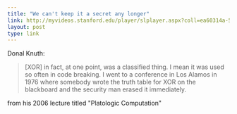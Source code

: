 ```yaml
---
title: "We can't keep it a secret any longer"
link: http://myvideos.stanford.edu/player/slplayer.aspx?coll=ea60314a-53b3-4be2-8552-dcf190ca0c0b&co=7e73f746-a038-43da-9998-451fc1901b83&o=true
layout: post
type: link
---
```


Donal Knuth:

> [XOR] in fact, at one point, was a classified thing. I mean it was used so often in code breaking. I went to a conference in Los Alamos in 1976 where somebody wrote the truth table for XOR on the blackboard and the security man erased it immediately.

from his 2006 lecture titled "Platologic Computation"
